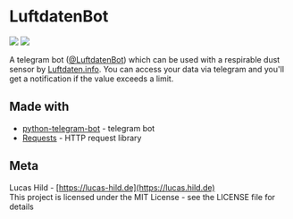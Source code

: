 # LuftdatenBot

![](https://img.shields.io/badge/license-MIT-blue.svg?style=flat-square)
[![](https://img.shields.io/badge/Telegram-Bot-83bdfc.svg?style=flat-square)](http://t.me/LuftdatenBot)

A telegram bot ([@LuftdatenBot](http://t.me/LuftdatenBot)) which can be used with a respirable dust sensor by [Luftdaten.info](http://luftdaten.info/). You can access your data via telegram and you'll get a notification if the value exceeds a limit.

## Made with

- [python-telegram-bot](https://github.com/python-telegram-bot/python-telegram-bot) - telegram bot
- [Requests](https://github.com/requests/requests) - HTTP request library

## Meta

Lucas Hild - [https://lucas-hild.de](https://lucas.hild.de)  
This project is licensed under the MIT License - see the LICENSE file for details
